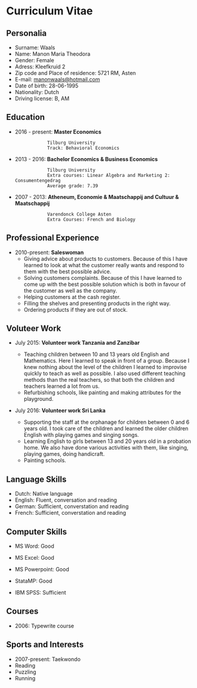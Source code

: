 Curriculum Vitae
=================
Personalia
-------------
* Surname: Waals
* Name: Manon Maria Theodora
* Gender: Female
* Adress: Kleefkruid 2
* Zip code and Place of residence: 5721 RM, Asten
* E-mail: manonwaals@hotmail.com
* Date of birth: 28-06-1995
* Nationality: Dutch
* Driving license: B, AM

Education
----------
* 2016 - present: **Master Economics**

                  Tilburg University
                  Track: Behavioral Economics

* 2013 - 2016: **Bachelor Economics & Business Economics**

                  Tilburg University
                  Extra courses: Linear Algebra and Marketing 2: Consumentengedrag
                  Average grade: 7.39
                  
* 2007 - 2013: **Atheneum, Economie & Maatschappij and Cultuur & Maatschappij**

                  Varendonck College Asten
                  Extra Courses: French and Biology

Professional Experience
-----------------------
* 2010-present: **Saleswoman**
  * Giving advice about products to customers. Because of this I have learned to look at what the customer really wants and respond to them with the best possible advice.
  * Solving customers complaints. Because of this I have learned to come up with the best possible solution which is both in favour of the customer as well as the company.
  * Helping customers at the cash register.
  * Filling the shelves and presenting products in the right way.
  * Ordering products if they are out of stock.

Voluteer Work
-------------
* July 2015: **Volunteer work Tanzania and Zanzibar**
  * Teaching children between 10 and 13 years old English and Mathematics. Here I learned to speak in front of a group. Because I knew nothing about the level of the children I learned to improvise quickly to teach as well as possible. I also used different teaching methods than the real teachers, so that both the children and teachers learned a lot from us.
  * Refurbishing schools, like painting and making attributes for the playground.

* July 2016: **Volunteer work Sri Lanka**
  * Supporting the staff at the orphanage for children between 0 and 6 years old. I took care of the children and learned the older children English with playing games and singing songs.
  * Learning English to girls between 13 and 20 years old in a probation home. We also have done various activities with them, like singing, playing games, doing handicraft.
  * Painting schools.


Language Skills
----------------
* Dutch: Native language
* English: Fluent, conversation and reading
* German: Sufficient, converstation and reading
* French: Sufficient, converstation and reading

Computer Skills
-----------------
* MS Word: Good
* MS Excel: Good
* MS Powerpoint: Good

* StataMP: Good
* IBM SPSS: Sufficient

Courses
--------------
* 2006: Typewrite course

Sports and Interests
--------------------
* 2007-present: Taekwondo
* Reading
* Puzzling
* Running
